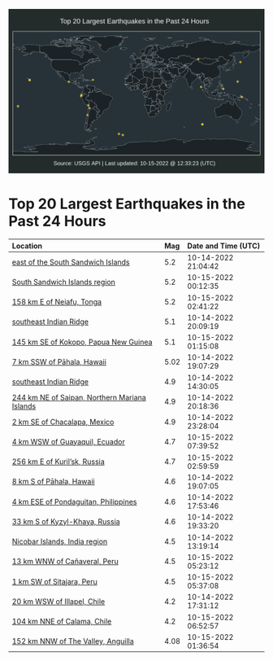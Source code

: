 ![Map](./map.png)

# Top 20 Largest Earthquakes in the Past 24 Hours

| Location | Mag | Date and Time (UTC) |
|:---|:---|:---|
| [east of the South Sandwich Islands](https://earthquake.usgs.gov/earthquakes/eventpage/us6000itsi) | 5.2 | 10-14-2022 21:04:42 |
| [South Sandwich Islands region](https://earthquake.usgs.gov/earthquakes/eventpage/us6000ittv) | 5.2 | 10-15-2022 00:12:35 |
| [158 km E of Neiafu, Tonga](https://earthquake.usgs.gov/earthquakes/eventpage/us6000itur) | 5.2 | 10-15-2022 02:41:22 |
| [southeast Indian Ridge](https://earthquake.usgs.gov/earthquakes/eventpage/us6000itrr) | 5.1 | 10-14-2022 20:09:19 |
| [145 km SE of Kokopo, Papua New Guinea](https://earthquake.usgs.gov/earthquakes/eventpage/us6000ituh) | 5.1 | 10-15-2022 01:15:08 |
| [7 km SSW of Pāhala, Hawaii](https://earthquake.usgs.gov/earthquakes/eventpage/hv72000488) | 5.02 | 10-14-2022 19:07:29 |
| [southeast Indian Ridge](https://earthquake.usgs.gov/earthquakes/eventpage/us6000itnq) | 4.9 | 10-14-2022 14:30:05 |
| [244 km NE of Saipan, Northern Mariana Islands](https://earthquake.usgs.gov/earthquakes/eventpage/us6000itrv) | 4.9 | 10-14-2022 20:18:36 |
| [2 km SE of Chacalapa, Mexico](https://earthquake.usgs.gov/earthquakes/eventpage/us6000ittg) | 4.9 | 10-14-2022 23:28:04 |
| [4 km WSW of Guayaquil, Ecuador](https://earthquake.usgs.gov/earthquakes/eventpage/us6000itwi) | 4.7 | 10-15-2022 07:39:52 |
| [256 km E of Kuril’sk, Russia](https://earthquake.usgs.gov/earthquakes/eventpage/us6000ituw) | 4.7 | 10-15-2022 02:59:59 |
| [8 km S of Pāhala, Hawaii](https://earthquake.usgs.gov/earthquakes/eventpage/hv73178772) | 4.6 | 10-14-2022 19:07:05 |
| [4 km ESE of Pondaguitan, Philippines](https://earthquake.usgs.gov/earthquakes/eventpage/us6000itpv) | 4.6 | 10-14-2022 17:53:46 |
| [33 km S of Kyzyl-Khaya, Russia](https://earthquake.usgs.gov/earthquakes/eventpage/us6000itqz) | 4.6 | 10-14-2022 19:33:20 |
| [Nicobar Islands, India region](https://earthquake.usgs.gov/earthquakes/eventpage/us6000itm8) | 4.5 | 10-14-2022 13:19:14 |
| [13 km WNW of Cañaveral, Peru](https://earthquake.usgs.gov/earthquakes/eventpage/us6000itvu) | 4.5 | 10-15-2022 05:23:12 |
| [1 km SW of Sitajara, Peru](https://earthquake.usgs.gov/earthquakes/eventpage/us6000itvx) | 4.5 | 10-15-2022 05:37:08 |
| [20 km WSW of Illapel, Chile](https://earthquake.usgs.gov/earthquakes/eventpage/us6000itpq) | 4.2 | 10-14-2022 17:31:12 |
| [104 km NNE of Calama, Chile](https://earthquake.usgs.gov/earthquakes/eventpage/us6000itw9) | 4.2 | 10-15-2022 06:52:57 |
| [152 km NNW of The Valley, Anguilla](https://earthquake.usgs.gov/earthquakes/eventpage/pr2022288000) | 4.08 | 10-15-2022 01:36:54 |
